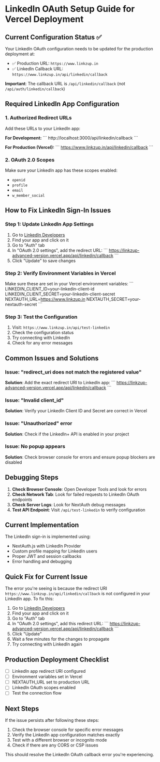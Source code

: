 # LinkedIn OAuth Setup Guide for Vercel Deployment

## Current Configuration Status ✅

Your LinkedIn OAuth configuration needs to be updated for the production deployment at:
- ✅ Production URL: `https://www.linkzup.in`
- ✅ LinkedIn Callback URL: `https://www.linkzup.in/api/linkedin/callback`

**Important**: The callback URL is `/api/linkedin/callback` (not `/api/auth/linkedin/callback`)

## Required LinkedIn App Configuration

### 1. Authorized Redirect URLs
Add these URLs to your LinkedIn app:

**For Development:**
\`\`\`
http://localhost:3000/api/linkedin/callback
\`\`\`

**For Production (Vercel):**
\`\`\`
https://www.linkzup.in/api/linkedin/callback
\`\`\`

### 2. OAuth 2.0 Scopes
Make sure your LinkedIn app has these scopes enabled:
- `openid`
- `profile`
- `email`
- `w_member_social`

## How to Fix LinkedIn Sign-In Issues

### Step 1: Update LinkedIn App Settings
1. Go to [LinkedIn Developers](https://www.linkedin.com/developers/)
2. Find your app and click on it
3. Go to "Auth" tab
4. In "OAuth 2.0 settings", add the redirect URL:
   \`\`\`
   https://linkzup-advanced-version.vercel.app/api/linkedin/callback
   \`\`\`
5. Click "Update" to save changes

### Step 2: Verify Environment Variables in Vercel
Make sure these are set in your Vercel environment variables:
\`\`\`
LINKEDIN_CLIENT_ID=your-linkedin-client-id
LINKEDIN_CLIENT_SECRET=your-linkedin-client-secret
NEXTAUTH_URL=https://www.linkzup.in
NEXTAUTH_SECRET=your-nextauth-secret
\`\`\`

### Step 3: Test the Configuration
1. Visit: `https://www.linkzup.in/api/test-linkedin`
2. Check the configuration status
3. Try connecting with LinkedIn
4. Check for any error messages

## Common Issues and Solutions

### Issue: "redirect_uri does not match the registered value"
**Solution**: Add the exact redirect URI to LinkedIn app:
\`\`\`
https://linkzup-advanced-version.vercel.app/api/linkedin/callback
\`\`\`

### Issue: "Invalid client_id"
**Solution**: Verify your LinkedIn Client ID and Secret are correct in Vercel

### Issue: "Unauthorized" error
**Solution**: Check if the LinkedIn+ API is enabled in your project

### Issue: No popup appears
**Solution**: Check browser console for errors and ensure popup blockers are disabled

## Debugging Steps

1. **Check Browser Console**: Open Developer Tools and look for errors
2. **Check Network Tab**: Look for failed requests to LinkedIn OAuth endpoints
3. **Check Server Logs**: Look for NextAuth debug messages
4. **Test API Endpoint**: Visit `/api/test-linkedin` to verify configuration

## Current Implementation

The LinkedIn sign-in is implemented using:
- NextAuth.js with LinkedIn Provider
- Custom profile mapping for LinkedIn users
- Proper JWT and session callbacks
- Error handling and debugging

## Quick Fix for Current Issue

The error you're seeing is because the redirect URI `https://www.linkzup.in/api/linkedin/callback` is not configured in your LinkedIn app. To fix this:

1. Go to [LinkedIn Developers](https://www.linkedin.com/developers/)
2. Find your app and click on it
3. Go to "Auth" tab
4. In "OAuth 2.0 settings", add this redirect URL:
   \`\`\`
   https://linkzup-advanced-version.vercel.app/api/linkedin/callback
   \`\`\`
5. Click "Update"
6. Wait a few minutes for the changes to propagate
7. Try connecting with LinkedIn again

## Production Deployment Checklist

- [ ] LinkedIn app redirect URI configured
- [ ] Environment variables set in Vercel
- [ ] NEXTAUTH_URL set to production URL
- [ ] LinkedIn OAuth scopes enabled
- [ ] Test the connection flow

## Next Steps

If the issue persists after following these steps:
1. Check the browser console for specific error messages
2. Verify the LinkedIn app configuration matches exactly
3. Test with a different browser or incognito mode
4. Check if there are any CORS or CSP issues

This should resolve the LinkedIn OAuth callback error you're experiencing.
